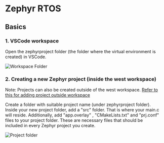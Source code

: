 
# Zephyr RTOS

## Basics

### 1. VSCode workspace

Open the zephyrproject folder (the folder where the virtual environment is created) in VSCode.

![Workspace Folder](C:\Files\Haya\Documentation\Zephyr\workspace_folder.png)

### 2. Creating a new Zephyr project (inside the west workspace)

Note: Projects can also be created outside of the west workspace. [Refer to this for adding project outside workspace](https://docs.zephyrproject.org/latest/develop/application/index.html)

Create a folder with suitable project name (under zephyrproject folder).
Inside your new project folder, add a "src" folder. That is where your main.c will reside.
Additionally, add "app.overlay" , "CMakeLists.txt" and "prj.conf" files to your project folder.
These are necessary files that should be included in every Zephyr project you create. 

![Project folder](C:\Files\Haya\Documentation\Zephyr\project_folder.png)




